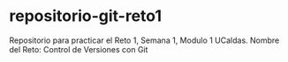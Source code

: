 # repositorio-git-reto1
Repositorio para practicar el Reto 1, Semana 1, Modulo 1 UCaldas. Nombre del Reto: Control de Versiones con Git
